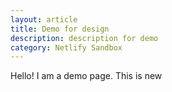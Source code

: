 ```yaml
---
layout: article
title: Demo for design
description: description for demo
category: Netlify Sandbox
---
```

H﻿ello! I am a demo page. This is new